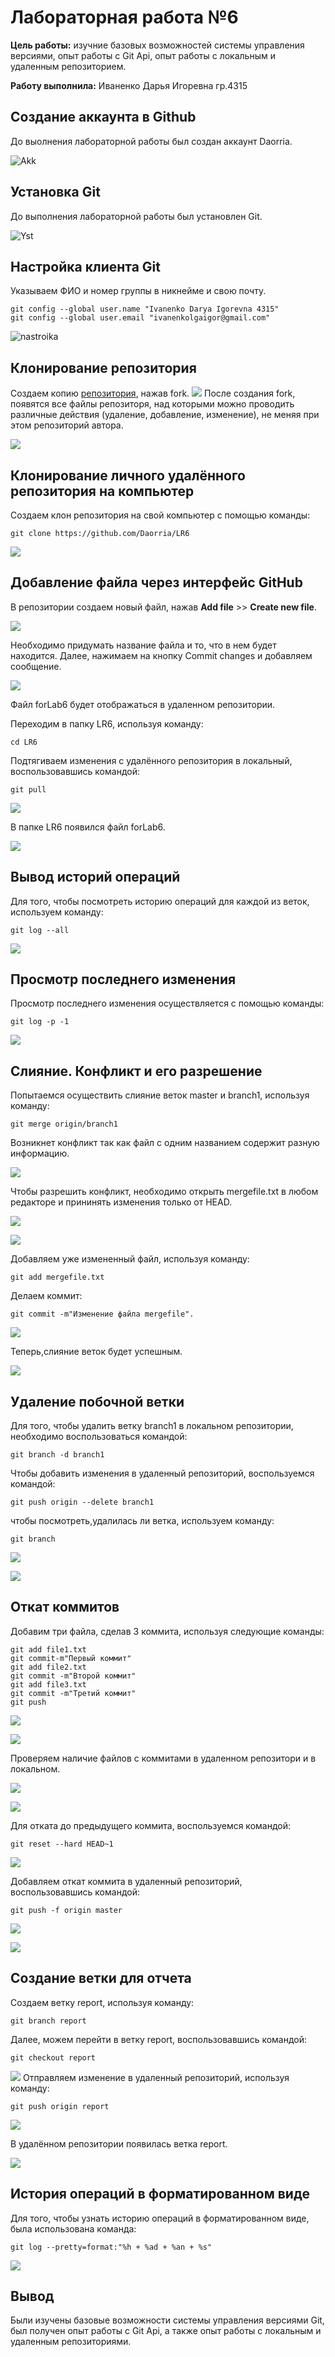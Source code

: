 # Лабораторная работа №6
**Цель работы:** изучние базовых возможностей системы управления версиями, опыт работы с Git Api, опыт работы с локальным и удаленным репозиторием.

**Работу выполнила:** Иваненко Дарья Игоревна гр.4315
## Создание аккаунта в Github
До выолнения лабораторной работы был создан аккаунт Daorria.

![Akk](https://github.com/Daorria/LR6/blob/report/image/%D0%A1%D0%BD%D0%B8%D0%BC%D0%BE%D0%BA%20%D1%8D%D0%BA%D1%80%D0%B0%D0%BD%D0%B0%202024-11-07%20234533.png)
## Установка Git
До выполнения лабораторной работы был установлен Git.

![Yst](https://github.com/Daorria/LR6/blob/report/images/%D0%A1%D0%BD%D0%B8%D0%BC%D0%BE%D0%BA%20%D1%8D%D0%BA%D1%80%D0%B0%D0%BD%D0%B0%202024-11-07%20234633.png)

## Настройка клиента Git
Указываем ФИО и номер группы в никнейме и свою почту.

```
git config --global user.name "Ivanenko Darya Igorevna 4315"
git config --global user.email "ivanenkolgaigor@gmail.com"
```


![nastroika](https://github.com/Daorria/LR6/blob/report/images/%D0%A1%D0%BD%D0%B8%D0%BC%D0%BE%D0%BA%20%D1%8D%D0%BA%D1%80%D0%B0%D0%BD%D0%B0%202024-11-07%20223053.png)

## Клонирование репозитория
Создаем копию [репозитория](https://github.com/Kurtyanik/LR6), нажав fork.
![](https://github.com/Daorria/LR6/blob/report/images/%D0%A1%D0%BD%D0%B8%D0%BC%D0%BE%D0%BA%20%D1%8D%D0%BA%D1%80%D0%B0%D0%BD%D0%B0%202024-11-07%20222755.png)
После создания fork, появятся все файлы репозиторя, над которыми можно проводить различные действия (удаление, добавление, изменение), не меняя при этом репозиторий автора.

![](https://github.com/Daorria/LR6/blob/report/images/%D0%A1%D0%BD%D0%B8%D0%BC%D0%BE%D0%BA%20%D1%8D%D0%BA%D1%80%D0%B0%D0%BD%D0%B0%202024-11-07%20222825.png)

## Клонирование личного удалённого репозитория на компьютер
Создаем клон репозитория на свой компьютер с помощью команды:

```
git clone https://github.com/Daorria/LR6
```

![](https://github.com/Daorria/LR6/blob/report/images/%D0%A1%D0%BD%D0%B8%D0%BC%D0%BE%D0%BA%20%D1%8D%D0%BA%D1%80%D0%B0%D0%BD%D0%B0%202024-11-07%20223140.png)

## Добавление файла через интерфейс GitHub
В репозитории создаем новый файл, нажав **Add file** >> **Create new file**.

![](https://github.com/Daorria/LR6/blob/report/images/%D0%A1%D0%BD%D0%B8%D0%BC%D0%BE%D0%BA%20%D1%8D%D0%BA%D1%80%D0%B0%D0%BD%D0%B0%202024-11-07%20223201.png)

Необходимо придумать название файла и то, что в нем будет находится. Далее, нажимаем на кнопку Commit changes и добавляем сообщение.

![](https://github.com/Daorria/LR6/blob/report/images/%D0%A1%D0%BD%D0%B8%D0%BC%D0%BE%D0%BA%20%D1%8D%D0%BA%D1%80%D0%B0%D0%BD%D0%B0%202024-11-07%20223240.png)

Файл forLab6 будет отображаться в удаленном репозитории.

Переходим в папку LR6, используя команду:

```
cd LR6
```

Подтягиваем изменения с удалённого репозитория в локальный, воспользовавшись командой:

```
git pull
```

![](https://github.com/Daorria/LR6/blob/report/images/%D0%A1%D0%BD%D0%B8%D0%BC%D0%BE%D0%BA%20%D1%8D%D0%BA%D1%80%D0%B0%D0%BD%D0%B0%202024-11-07%20223320.png)

В папке LR6 появился файл forLab6.

![](https://github.com/Daorria/LR6/blob/report/images/%D0%A1%D0%BD%D0%B8%D0%BC%D0%BE%D0%BA%20%D1%8D%D0%BA%D1%80%D0%B0%D0%BD%D0%B0%202024-11-07%20223344.png)

## Вывод историй операций
Для того, чтобы посмотреть историю операций для каждой из веток, используем команду:

```
git log --all
```
![](https://github.com/Daorria/LR6/blob/report/images/%D0%A1%D0%BD%D0%B8%D0%BC%D0%BE%D0%BA%20%D1%8D%D0%BA%D1%80%D0%B0%D0%BD%D0%B0%202024-11-07%20223433.png)

## Просмотр последнего изменения
Просмотр последнего изменения осуществляется с помощью команды:

```
git log -p -1
```

![](https://github.com/Daorria/LR6/blob/report/images/%D0%A1%D0%BD%D0%B8%D0%BC%D0%BE%D0%BA%20%D1%8D%D0%BA%D1%80%D0%B0%D0%BD%D0%B0%202024-11-07%20223457.png)

## Слияние. Конфликт и его разрешение

Попытаемся осуществить слияние веток master и branch1, используя команду:

```
git merge origin/branch1
```

Возникнет конфликт так как файл с одним названием содержит разную информацию.

![](https://github.com/Daorria/LR6/blob/report/images/%D0%A1%D0%BD%D0%B8%D0%BC%D0%BE%D0%BA%20%D1%8D%D0%BA%D1%80%D0%B0%D0%BD%D0%B0%202024-11-07%20223537.png)

Чтобы разрешить конфликт, необходимо открыть mergefile.txt в любом редакторе и прининять изменения только от HEAD.

![](https://github.com/Daorria/LR6/blob/report/images/%D0%A1%D0%BD%D0%B8%D0%BC%D0%BE%D0%BA%20%D1%8D%D0%BA%D1%80%D0%B0%D0%BD%D0%B0%202024-11-07%20223600.png)

![](https://github.com/Daorria/LR6/blob/report/images/%D0%A1%D0%BD%D0%B8%D0%BC%D0%BE%D0%BA%20%D1%8D%D0%BA%D1%80%D0%B0%D0%BD%D0%B0%202024-11-07%20223617.png)

Добавляем уже измененный файл, используя команду:

```
git add mergefile.txt
```
Делаем коммит:

```
git commit -m"Изменение файла mergefile".
```

![](https://github.com/Daorria/LR6/blob/report/images/%D0%A1%D0%BD%D0%B8%D0%BC%D0%BE%D0%BA%20%D1%8D%D0%BA%D1%80%D0%B0%D0%BD%D0%B0%202024-11-07%20223747.png)

Теперь,слияние веток будет успешным.

![](https://github.com/Daorria/LR6/blob/report/images/%D0%A1%D0%BD%D0%B8%D0%BC%D0%BE%D0%BA%20%D1%8D%D0%BA%D1%80%D0%B0%D0%BD%D0%B0%202024-11-07%20223828.png)

## Удаление побочной ветки
Для того, чтобы удалить ветку branch1 в локальном репозитории, необходимо воспользоваться командой:

```
git branch -d branch1
```

Чтобы добавить изменения в удаленный репозиторий, воспользуемся командой:

```
git push origin --delete branch1
```

чтобы посмотреть,удалилась ли ветка, используем команду:
```
git branch
```

![](https://github.com/Daorria/LR6/blob/report/images/%D0%A1%D0%BD%D0%B8%D0%BC%D0%BE%D0%BA%20%D1%8D%D0%BA%D1%80%D0%B0%D0%BD%D0%B0%202024-11-07%20224828.png)

![](https://github.com/Daorria/LR6/blob/report/images/%D0%A1%D0%BD%D0%B8%D0%BC%D0%BE%D0%BA%20%D1%8D%D0%BA%D1%80%D0%B0%D0%BD%D0%B0%202024-11-07%20224853.png)

## Откат коммитов
Добавим три файла, сделав 3 коммита, используя следующие команды:

```
git add file1.txt
git commit-m"Первый коммит"
git add file2.txt
git commit -m"Второй коммит"
git add file3.txt
git commit -m"Третий коммит"
git push
```
![](https://github.com/Daorria/LR6/blob/report/images/%D0%A1%D0%BD%D0%B8%D0%BC%D0%BE%D0%BA%20%D1%8D%D0%BA%D1%80%D0%B0%D0%BD%D0%B0%202024-11-07%20230710.png)

![](https://github.com/Daorria/LR6/blob/report/images/%D0%A1%D0%BD%D0%B8%D0%BC%D0%BE%D0%BA%20%D1%8D%D0%BA%D1%80%D0%B0%D0%BD%D0%B0%202024-11-07%20230833.png)

Проверяем наличие файлов с коммитами в удаленном репозитори и в локальном.

![](https://github.com/Daorria/LR6/blob/report/images/%D0%A1%D0%BD%D0%B8%D0%BC%D0%BE%D0%BA%20%D1%8D%D0%BA%D1%80%D0%B0%D0%BD%D0%B0%202024-11-07%20230848.png)

![](https://github.com/Daorria/LR6/blob/report/images/%D0%A1%D0%BD%D0%B8%D0%BC%D0%BE%D0%BA%20%D1%8D%D0%BA%D1%80%D0%B0%D0%BD%D0%B0%202024-11-07%20230958.png)

Для отката до предыдущего коммита, воспользуемся командой:

```
git reset --hard HEAD~1
```

![](https://github.com/Daorria/LR6/blob/report/images/%D0%A1%D0%BD%D0%B8%D0%BC%D0%BE%D0%BA%20%D1%8D%D0%BA%D1%80%D0%B0%D0%BD%D0%B0%202024-11-07%20231713.png)

Добавляем откат коммита в удаленный репозиторий, воспользовавшись командой:

```
git push -f origin master
```
![](https://github.com/Daorria/LR6/blob/report/images/%D0%A1%D0%BD%D0%B8%D0%BC%D0%BE%D0%BA%20%D1%8D%D0%BA%D1%80%D0%B0%D0%BD%D0%B0%202024-11-07%20231836.png)


![](https://github.com/Daorria/LR6/blob/report/images/%D0%A1%D0%BD%D0%B8%D0%BC%D0%BE%D0%BA%20%D1%8D%D0%BA%D1%80%D0%B0%D0%BD%D0%B0%202024-11-07%20231852.png)

## Создание ветки для отчета
Создаем ветку report, используя команду:
```
git branch report
```
Далее, можем перейти в ветку report, воспользовавшись командой:

```
git checkout report
```
![](https://github.com/Daorria/LR6/blob/report/images/%D0%A1%D0%BD%D0%B8%D0%BC%D0%BE%D0%BA%20%D1%8D%D0%BA%D1%80%D0%B0%D0%BD%D0%B0%202024-11-07%20231952.png)
Отправляем изменение в удаленный репозиторий, используя команду:

```
git push origin report
```
![](https://github.com/Daorria/LR6/blob/report/images/%D0%A1%D0%BD%D0%B8%D0%BC%D0%BE%D0%BA%20%D1%8D%D0%BA%D1%80%D0%B0%D0%BD%D0%B0%202024-11-07%20232526.png)

В удалённом репозитории появилась ветка report.

![](https://github.com/Daorria/LR6/blob/report/images/%D0%A1%D0%BD%D0%B8%D0%BC%D0%BE%D0%BA%20%D1%8D%D0%BA%D1%80%D0%B0%D0%BD%D0%B0%202024-11-07%20232543.png)

## История операций в форматированном виде

Для того, чтобы узнать историю операций в форматированном виде, была использована команда:

```
git log --pretty=format:"%h + %ad + %an + %s"

```

![](https://github.com/Daorria/LR6/blob/report/NewFoto/%D0%A1%D0%BD%D0%B8%D0%BC%D0%BE%D0%BA%20%D1%8D%D0%BA%D1%80%D0%B0%D0%BD%D0%B0%202024-11-09%20003332.png)

## Вывод 
Были изучены базовые возможности системы управления версиями Git, был получен опыт работы с Git Api, а также опыт работы с локальным и удаленным репозиториями.
